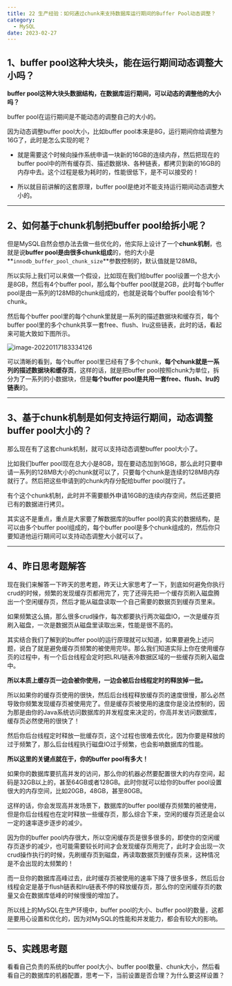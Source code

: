 ```yaml
---
title: 22 生产经验：如何通过chunk来支持数据库运行期间的Buffer Pool动态调整？
category:
  - MySQL
date: 2023-02-27
---
```


<!-- more -->


## 1、buffer pool这种大块头，能在运行期间动态调整大小吗？

**buffer pool这种大块头数据结构，在数据库运行期间，可以动态的调整他的大小吗？**

buffer pool在运行期间是不能动态的调整自己的大小的。

因为动态调整buffer pool大小，比如buffer pool本来是8G，运行期间你给调整为16G了，此时是怎么实现的呢？

- 就是需要这个时候向操作系统申请一块新的16GB的连续内存，然后把现在的buffer pool中的所有缓存页、描述数据块、各种链表，都拷贝到新的16GB的内存中去。这个过程是极为耗时的，性能很低下，是不可以接受的！

- 所以就目前讲解的这套原理，buffer pool是绝对不能支持运行期间动态调整大小的。



---

## 2、如何基于chunk机制把buffer pool给拆小呢？

但是MySQL自然会想办法去做一些优化的，他实际上设计了一个**chunk机制**，也就是说**buffer pool是由很多chunk组成**的，他的大小是**`innodb_buffer_pool_chunk_size`**参数控制的，默认值就是128MB。

所以实际上我们可以来做一个假设，比如现在我们给buffer pool设置一个总大小是8GB，然后有4个buffer pool，那么每个buffer pool就是2GB，此时每个buffer pool是由一系列的128MB的chunk组成的，也就是说每个buffer pool会有16个chunk。

然后每个buffer pool里的每个chunk里就是一系列的描述数据块和缓存页，每个buffer pool里的多个chunk共享一套free、flush、lru这些链表，此时的话，看起来可能大致如下图所示。

<img src="https://studyimages.oss-cn-beijing.aliyuncs.com/img/mysql/01-33/202210201129063.png" alt="image-20220117183334126"/>

可以清晰的看到，每个buffer pool里已经有了多个chunk，**每个chunk就是一系列的描述数据块和缓存页**，这样的话，就是把buffer pool按照chunk为单位，拆分为了一系列的小数据块，但是**每个buffer pool是共用一套free、flush、lru的链表**的。



---

## 3、基于chunk机制是如何支持运行期间，动态调整buffer pool大小的？

那么现在有了这套chunk机制，就可以支持动态调整buffer pool大小了。

比如我们buffer pool现在总大小是8GB，现在要动态加到16GB，那么此时只要申请一系列的128MB大小的chunk就可以了，只要每个chunk是连续的128MB内存就行了。然后把这些申请到的chunk内存分配给buffer pool就行了。

有个这个chunk机制，此时并不需要额外申请16GB的连续内存空间，然后还要把已有的数据进行拷贝。

其实这不是重点，重点是大家要了解数据库的buffer pool的真实的数据结构，是可以由多个buffer pool组成的，每个buffer pool是多个chunk组成的，然后你只要知道他运行期间可以支持动态调整大小就可以了。

---

## 4、昨日思考题解答

现在我们来解答一下昨天的思考题，昨天让大家思考了一下，到底如何避免你执行crud的时候，频繁的发现缓存页都用完了，完了还得先把一个缓存页刷入磁盘腾出一个空闲缓存页，然后才能从磁盘读取一个自己需要的数据页到缓存页里来。

如果频繁这么搞，那么很多crud操作，每次都要执行两次磁盘IO，一次是缓存页刷入磁盘，一次是数据页从磁盘里读取出来，性能是很不高的。

其实结合我们了解到的buffer pool的运行原理就可以知道，如果要避免上述问题，说白了就是避免缓存页频繁的被使用完毕。那么我们知道实际上你在使用缓存页的过程中，有一个后台线程会定时把LRU链表冷数据区域的一些缓存页刷入磁盘中。

**所以本质上缓存页一边会被你使用，一边会被后台线程定时的释放掉一批。**

所以如果你的缓存页使用的很快，然后后台线程释放缓存页的速度很慢，那么必然导致你频繁发现缓存页被使用完了。但是缓存页被使用的速度你是没法控制的，因为那是由你的Java系统访问数据库的并发程度来决定的，你高并发访问数据库，缓存页必然使用的很快了！

然后你后台线程定时释放一批缓存页，这个过程也很难去优化，因为你要是释放的过于频繁了，那么后台线程执行磁盘IO过于频繁，也会影响数据库的性能。

**所以这里的关键点就在于，你的buffer pool有多大！**

如果你的数据库要抗高并发的访问，那么你的机器必然要配置很大的内存空间，起码是32GB以上的，甚至64GB或者128GB。此时你就可以给你的buffer pool设置很大的内存空间，比如20GB，48GB，甚至80GB。

这样的话，你会发现高并发场景下，数据库的buffer pool缓存页频繁的被使用，但是你后台线程也在定时释放一些缓存页，那么综合下来，空闲的缓存页还是会以一定的速率逐步逐步的减少。

因为你的buffer pool内存很大，所以空闲缓存页是很多很多的，即使你的空闲缓存页逐步的减少，也可能需要较长时间才会发现缓存页用完了，此时才会出现一次crud操作执行的时候，先刷缓存页到磁盘，再读取数据页到缓存页来，这种情况是不会出现的太频繁的！

而一旦你的数据库高峰过去，此时缓存页被使用的速率下降了很多很多，然后后台线程会定是基于flush链表和lru链表不停的释放缓存页，那么你的空闲缓存页的数量又会在数据库低峰的时候慢慢的增加了。

所以线上的MySQL在生产环境中，buffer pool的大小、buffer pool的数量，这都是要用心设置和优化的，因为对MySQL的性能和并发能力，都会有较大的影响。

---

## 5、实践思考题

看看自己负责的系统的buffer pool大小、buffer pool数量、chunk大小，然后看看自己的数据库的机器配置，思考一下，当前设置是否合理？为什么要这样设置？





